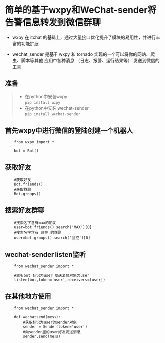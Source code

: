 # 简单的基于wxpy和WeChat-sender将告警信息转发到微信群聊

* wxpy 在 itchat 的基础上，通过大量接口优化提升了模块的易用性，并进行丰富的功能扩展

* wechat_sender 是基于 wxpy 和 tornado 实现的一个可以将你的网站、爬虫、脚本等其他
  应用中各种消息 （日志、报警、运行结果等） 发送到微信的工具
## 准备
>* 在python中安装wxpy
   <br>`pip install wxpy`
>* 在python中安装 wechat-sender
   <br>`pip install wechat-sender`
## 首先wxpy中进行微信的登陆创建一个机器人
```
    from wxpy import *

    bot = Bot()
```
## 获取好友
```
    #获取好友
    Bot.friends()
    #获取群聊
    Bot.groups()
```
## 搜索好友群聊
```
    #搜索名字含有max的朋友
    user=bot.friends().search('MAX')[0]
    #搜索名字含有 监控 的群聊
    user=bot.groups().search('监控')[0]
```
## wechat-sender listen监听
```
    from wechat_sender import * 
    
    #监听bot 标识为user 发送消息对象为user
    listen(bot,token='user',receivers=[user])
```
## 在其他地方使用
```
    from wechat_sender import *

    def wechatsend(mess):
        #获取标识为user的sender对象
        sender = Sender(token='user')
        #向sender里的user好友发送消息
        sender.send(mess)
```